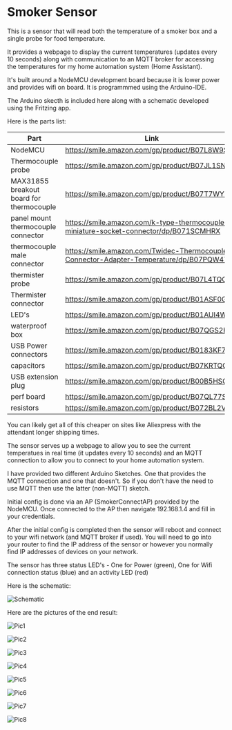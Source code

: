 # Smoker Sensor

This is a sensor that will read both the temperature of a smoker box and a single probe for food temperature.

It provides a webpage to display the current temperatures (updates every 10 seconds) along with communication to an MQTT broker for 
accessing the temperatures for my home automation system (Home Assistant).

It's built around a NodeMCU development board because it is lower power and provides wifi on board. It is programmmed using the Arduino-IDE.

The Arduino skecth is included here along with a schematic developed using the Fritzing app.

Here is the parts list:

| Part | Link |
| --- | --- |
| NodeMCU | https://smile.amazon.com/gp/product/B07L8W9SP3 |
| Thermocouple probe | https://smile.amazon.com/gp/product/B07JL1SN7X |
| MAX31855 breakout board for thermocouple | https://smile.amazon.com/gp/product/B07T7WY3H8 |
| panel mount thermocouple connector | https://smile.amazon.com/k-type-thermocouple-miniature-socket-connector/dp/B071SCMHRX |
| thermocouple male connector | https://smile.amazon.com/Twidec-Thermocouple-Connector-Adapter-Temperature/dp/B07PQW47BP |
| thermister probe | https://smile.amazon.com/gp/product/B07L4TQC4B |
| Thermister connector | https://smile.amazon.com/gp/product/B01ASF0GWS |
| LED's | https://smile.amazon.com/gp/product/B01AUI4W5U |
| waterproof box | https://smile.amazon.com/gp/product/B07QGS2HT4 |
| USB Power connectors | https://smile.amazon.com/gp/product/B0183KF7TM |
| capacitors | https://smile.amazon.com/gp/product/B07KRTQGL7 |
| USB extension plug | https://smile.amazon.com/gp/product/B00B5HSC20 |
| perf board | https://smile.amazon.com/gp/product/B07QL77SC5 |
| resistors | https://smile.amazon.com/gp/product/B072BL2VX1 |

You can likely get all of this cheaper on sites like Aliexpress with the attendant longer shipping times.

The sensor serves up a webpage to allow you to see the current temperatues in real time (it updates every 10 seconds) and an MQTT connection to allow you to connect to your home automation system.

I have provided two different Arduino Sketches. One that provides the MQTT connection and one that doesn't. So if you don't have the need to use MQTT then use the latter (non-MQTT) sketch.

Initial config is done via an AP (SmokerConnectAP) provided by the NodeMCU. Once connected to the AP then navigate 192.168.1.4 and fill in your credentials.

After the initial config is completed then the sensor will reboot and connect to your wifi network (and MQTT broker if used). You will need to go into your router to find the IP address of the sensor or however you normally find IP addresses of devices on your network.

The sensor has three status LED's - One for Power (green), One for Wifi connection status (blue) and an activity LED (red)

Here is the schematic:

![Schematic](smoker_schematic.gif)

Here are the pictures of the end result:

![Pic1](1.gif)

![Pic2](2.gif)

![Pic3](3.gif)

![Pic4](4.gif)

![Pic5](5.gif)

![Pic6](6.gif)

![Pic7](7.gif)

![Pic8](8.gif)

